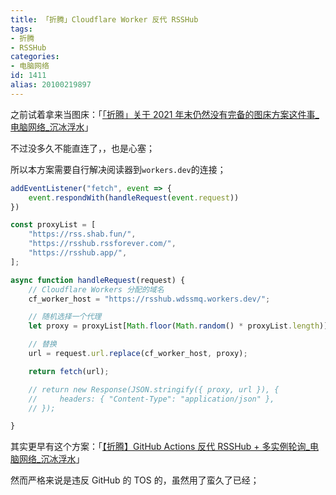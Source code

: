 ```yaml
---
title: 「折腾」Cloudflare Worker 反代 RSSHub
tags:
- 折腾
- RSSHub
categories:
- 电脑网络
id: 1411
alias: 20100219897
---
```


之前试着拿来当图床：「[「折腾」关于 2021 年末仍然没有完备的图床方案这件事\_电脑网络\_沉冰浮水](https://www.wdssmq.com/post/20211225085.html "「折腾」关于 2021 年末仍然没有完备的图床方案这件事\_电脑网络\_沉冰浮水")」

不过没多久不能直连了，，也是心塞；

<!--more-->

所以本方案需要自行解决阅读器到`workers.dev`的连接；

```js
addEventListener("fetch", event => {
    event.respondWith(handleRequest(event.request))
})

const proxyList = [
    "https://rss.shab.fun/",
    "https://rsshub.rssforever.com/",
    "https://rsshub.app/",
];

async function handleRequest(request) {
    // Cloudflare Workers 分配的域名
    cf_worker_host = "https://rsshub.wdssmq.workers.dev/";

    // 随机选择一个代理
    let proxy = proxyList[Math.floor(Math.random() * proxyList.length)];

    // 替换
    url = request.url.replace(cf_worker_host, proxy);

    return fetch(url);

    // return new Response(JSON.stringify({ proxy, url }), {
    //     headers: { "Content-Type": "application/json" },
    // });

}
```

其实更早有这个方案：「[【折腾】GitHub Actions 反代 RSSHub + 多实例轮询\_电脑网络\_沉冰浮水](https://www.wdssmq.com/post/20100309739.html "【折腾】GitHub Actions 反代 RSSHub + 多实例轮询\_电脑网络\_沉冰浮水")」

然而严格来说是违反 GitHub 的 TOS 的，虽然用了蛮久了已经；
